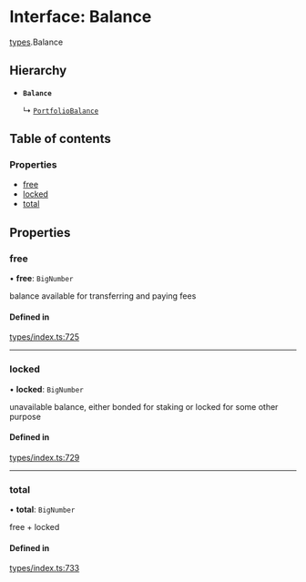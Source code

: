 # Interface: Balance

[types](../wiki/types).Balance

## Hierarchy

- **`Balance`**

  ↳ [`PortfolioBalance`](../wiki/api.entities.Portfolio.types.PortfolioBalance)

## Table of contents

### Properties

- [free](../wiki/types.Balance#free)
- [locked](../wiki/types.Balance#locked)
- [total](../wiki/types.Balance#total)

## Properties

### free

• **free**: `BigNumber`

balance available for transferring and paying fees

#### Defined in

[types/index.ts:725](https://github.com/PolymeshAssociation/polymesh-sdk/blob/2d3ac2ae/src/types/index.ts#L725)

___

### locked

• **locked**: `BigNumber`

unavailable balance, either bonded for staking or locked for some other purpose

#### Defined in

[types/index.ts:729](https://github.com/PolymeshAssociation/polymesh-sdk/blob/2d3ac2ae/src/types/index.ts#L729)

___

### total

• **total**: `BigNumber`

free + locked

#### Defined in

[types/index.ts:733](https://github.com/PolymeshAssociation/polymesh-sdk/blob/2d3ac2ae/src/types/index.ts#L733)
